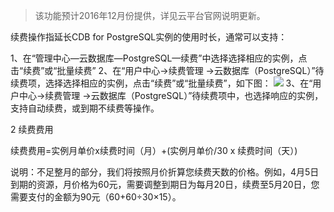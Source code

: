 >该功能预计2016年12月份提供，详见云平台官网说明更新。

续费操作指延长CDB for PostgreSQL实例的使用时长，通常可以支持：

1、在“管理中心—云数据库—PostgreSQL—续费”中选择选择相应的实例，点击“续费”或“批量续费”
2、在“用户中心->续费管理 ->云数据库（PostgreSQL）”待续费项，选择选择相应的实例，点击“续费”或“批量续费”，如下图：
![](http://imgcache.tce.fsphere.cn/static/mccdn.qcloud.com/static/img/ac67608a62020ce34e84c7e985eafc0a/image.png)
3、在“用户中心->续费管理 ->云数据库（PostgreSQL）”待续费项中，也选择响应的实例，支持自动续费，或到期不续费等操作。

2 续费费用

续费费用=实例月单价x续费时间（月）+(实例月单价/30 x 续费时间（天）)

说明：不足整月的部分，我们将按照月价折算您续费天数的价格。例如，4月5日到期的资源，月价格为60元，需要调整到期日为每月20日，续费至5月20日，您需要支付的金额为90元（60+60÷30×15）。